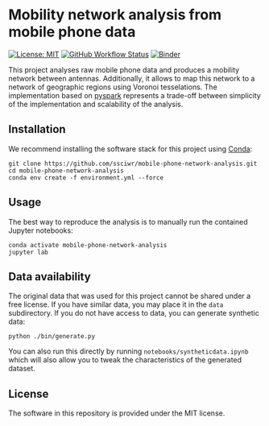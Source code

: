 # Mobility network analysis from mobile phone data

[![License: MIT](https://img.shields.io/badge/License-MIT-yellow.svg)](https://opensource.org/licenses/MIT)
[![GitHub Workflow Status](https://img.shields.io/github/workflow/status/ssciwr/mobile-phone-network-analysis/CI)](https://github.com/ssciwr/mobile-phone-network-analysis/actions?query=workflow%3ACI)
[![Binder](https://mybinder.org/badge_logo.svg)](https://mybinder.org/v2/gh/ssciwr/mobile-phone-network-analysis/main)

This project analyses raw mobile phone data and produces a mobility network between antennas. Additionally, it allows to map this network to a network of geographic regions using Voronoi tesselations. The implementation based on [pyspark](http://spark.apache.org/docs/latest/api/python/) represents a trade-off between simplicity of the implementation and scalability of the analysis.

## Installation

We recommend installing the software stack for this project using [Conda](https://conda.io/projects/conda/en/latest/user-guide/install/index.html):

```
git clone https://github.com/ssciwr/mobile-phone-network-analysis.git
cd mobile-phone-network-analysis
conda env create -f environment.yml --force
```

## Usage

The best way to reproduce the analysis is to manually run the contained Jupyter notebooks:

```
conda activate mobile-phone-network-analysis
jupyter lab
```

## Data availability

The original data that was used for this project cannot be shared under a free license.
If you have similar data, you may place it in the `data` subdirectory. If you do not
have access to data, you can generate synthetic data:

```
python ./bin/generate.py
```

You can also run this directly by running `notebooks/syntheticdata.ipynb` which will also
allow you to tweak the characteristics of the generated dataset.

## License

The software in this repository is provided under the MIT license.
